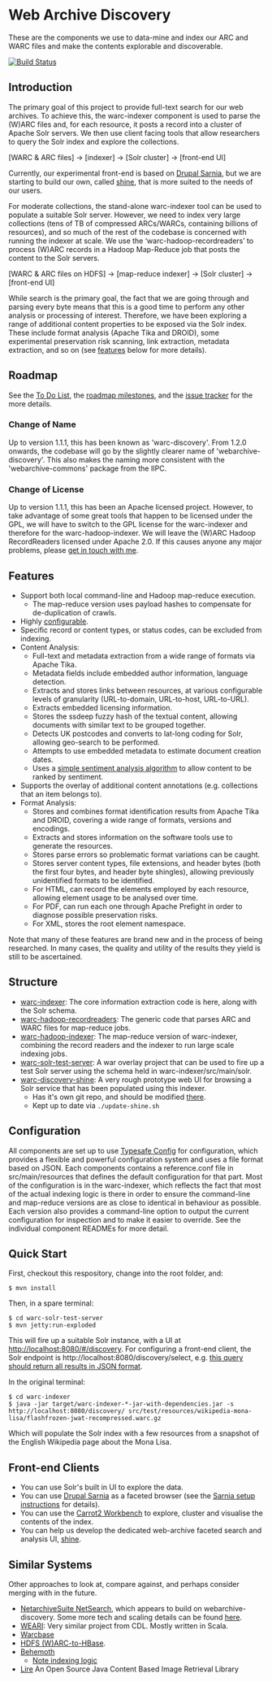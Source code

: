 Web Archive Discovery
=====================

These are the components we use to data-mine and index our ARC and WARC files and make the contents explorable and discoverable.

[![Build Status](https://travis-ci.org/ukwa/webarchive-discovery.png?branch=master)](https://travis-ci.org/ukwa/webarchive-discovery/)


Introduction
------------

The primary goal of this project to provide full-text search for our web archives. To achieve this, the warc-indexer component is used to parse the (W)ARC files and, for each resource, it posts a record into a cluster of Apache Solr servers. We then use client facing tools that allow researchers to query the Solr index and explore the collections.

[WARC & ARC files] -> [indexer] -> [Solr cluster] -> [front-end UI]

Currently, our experimental front-end is based on [Drupal Sarnia](https://drupal.org/project/sarnia), but we are starting to build our own, called [shine](https://github.com/ukwa/shine), that is more suited to the needs of our users.

For moderate collections, the stand-alone warc-indexer tool can be used to populate a suitable Solr server. However, we need to index very large collections (tens of TB of compressed ARCs/WARCs, containing billions of resources), and so much of the rest of the codebase is concerned with running the indexer at scale. We use the ‘warc-hadoop-recordreaders’ to process (W)ARC records in a Hadoop Map-Reduce job that posts the content to the Solr servers.

[WARC & ARC files on HDFS] -> [map-reduce indexer] -> [Solr cluster] -> [front-end UI]

While search is the primary goal, the fact that we are going through and parsing every byte means that this is a good time to perform any other analysis or processing of interest. Therefore, we have been exploring a range of additional content properties to be exposed via the Solr index. These include format analysis (Apache Tika and DROID), some experimental preservation risk scanning, link extraction, metadata extraction, and so on (see [features](#features) below for more details).

Roadmap
-------

See the [To Do List](TODO.md), the [roadmap milestones](https://github.com/ukwa/webarchive-discovery/issues/milestones), and the [issue tracker](https://github.com/ukwa/webarchive-discovery/issues) for the more details.

### Change of Name ###

Up to version 1.1.1, this has been known as 'warc-discovery'. From 1.2.0 onwards, the codebase will go by the slightly clearer name of 'webarchive-discovery'. This also makes the naming more consistent with the 'webarchive-commons' package from the IIPC.

### Change of License ###

Up to version 1.1.1, this has been an Apache licensed project. However, to take advantage of some great tools that happen to be licensed under the GPL, we will have to switch to the GPL license for the warc-indexer and therefore for the warc-hadoop-indexer. We will leave the (W)ARC Hadoop RecordReaders licensed under Apache 2.0. If this causes anyone any major problems, please [get in touch with me](https://twitter.com/anjacks0n).


Features
--------

 * Support both local command-line and Hadoop map-reduce execution.
     * The map-reduce version uses payload hashes to compensate for de-duplication of crawls.
 * Highly [configurable](#configuration).
 * Specific record or content types, or status codes, can be excluded from indexing.
 * Content Analysis:
     * Full-text and metadata extraction from a wide range of formats via Apache Tika.
     * Metadata fields include embedded author information, language detection.
     * Extracts and stores links between resources, at various configurable levels of granularity (URL-to-domain, URL-to-host, URL-to-URL).
     * Extracts embedded licensing information.
     * Stores the ssdeep fuzzy hash of the textual content, allowing documents with similar text to be grouped together.
     * Detects UK postcodes and converts to lat-long coding for Solr, allowing geo-search to be performed.
     * Attempts to use embedded metadata to estimate document creation dates.
     * Uses a [simple sentiment analysis algorithm](https://github.com/ukwa/SentimentalJ) to allow content to be ranked by sentiment.
 * Supports the overlay of additional content annotations (e.g. collections that an item belongs to).
 * Format Analysis:
     * Stores and combines format identification results from Apache Tika and DROID, covering a wide range of formats, versions and encodings.
     * Extracts and stores information on the software tools use to generate the resources.
     * Stores parse errors so problematic format variations can be caught.
     * Stores server content types, file extensions, and header bytes (both the first four bytes, and header byte shingles), allowing previously unidentified formats to be identified.
     * For HTML, can record the elements employed by each resource, allowing element usage to be analysed over time.
     * For PDF, can run each one through Apache Prefight in order to diagnose possible preservation risks.
     * For XML, stores the root element namespace.

Note that many of these features are brand new and in the process of being researched. In many cases, the quality and utility of the results they yield is still to be ascertained.

Structure
---------

 * [warc-indexer](warc-indexer): The core information extraction code is here, along with the Solr schema.
 * [warc-hadoop-recordreaders](warc-hadoop-recordreaders): The generic code that parses ARC and WARC files for map-reduce jobs.
 * [warc-hadoop-indexer](warc-hadoop-indexer): The map-reduce version of warc-indexer, combining the record readers and the indexer to run large scale indexing jobs.
 * [warc-solr-test-server](warc-solr-test-server): A war overlay project that can be used to fire up a test Solr server using the schema held in warc-indexer/src/main/solr.
 * [warc-discovery-shine](warc-discovery-shine): A very rough prototype web UI for browsing a Solr service that has been populated using this indexer.
    * Has it's own git repo, and should be modified [there](https://github.com/ukwa/shine).
    * Kept up to date via ```./update-shine.sh```


Configuration
-------------

All components are set up to use [Typesafe Config](https://github.com/typesafehub/config) for configuration, which provides a flexible and powerful configuration system and uses a file format based on JSON. Each components contains a reference.conf file in src/main/resources that defines the default configuration for that part.  Most of the configuration is in the warc-indexer, which reflects the fact that most of the actual indexing logic is there in order to ensure the command-line and map-reduce versions are as close to identical in behaviour as possible. Each version also provides a command-line option to output the current configuration for inspection and to make it easier to override. See the individual component READMEs for more detail.

Quick Start
-----------

First, checkout this respository, change into the root folder, and:

    $ mvn install

Then, in a spare terminal:

    $ cd warc-solr-test-server
    $ mvn jetty:run-exploded

This will fire up a suitable Solr instance, with a UI at [http://localhost:8080/#/discovery](http://localhost:8080/#/discovery). For configuring a front-end client, the Solr endpoint is http://localhost:8080/discovery/select, e.g. [this query should return all results in JSON format](http://localhost:8080/discovery/select?q=*%3A*&wt=json&indent=true).

In the original terminal:

    $ cd warc-indexer
    $ java -jar target/warc-indexer-*-jar-with-dependencies.jar -s http://localhost:8080/discovery/ src/test/resources/wikipedia-mona-lisa/flashfrozen-jwat-recompressed.warc.gz

Which will populate the Solr index with a few resources from a snapshot of the English Wikipedia page about the Mona Lisa.


Front-end Clients
-----------------

 * You can use Solr's built in UI to explore the data.
 * You can use [Drupal Sarnia](https://drupal.org/project/sarnia) as a faceted browser (see the [Sarnia setup instructions](https://drupal.org/node/1379476) for details).
 * You can use the [Carrot2 Workbench](http://download.carrot2.org/head/manual/index.html#section.getting-started.solr) to explore, cluster and visualise the contents of the index.
 * You can help us develop the dedicated web-archive faceted search and analysis UI, [shine](https://github.com/ukwa/shine).

Similar Systems
---------------

Other approaches to look at, compare against, and perhaps consider merging with in the future.

 * [NetarchiveSuite NetSearch](https://github.com/netarchivesuite/netsearch/), which appears to build on webarchive-discovery. Some more tech and scaling details can be found [here](https://plus.google.com/+TokeEskildsen/posts/4yPvzrQo8A7).
 * [WEARI](https://bitbucket.org/cdl/weari): Very similar project from CDL. Mostly written in Scala.
 * [Warcbase](https://github.com/lintool/warcbase)
 * [HDFS (W)ARC-to-HBase](http://docs.lucidworks.com/display/bigdata/Custom+Ingestion+Implementation).
 * [Behemoth](https://github.com/DigitalPebble/behemoth)
     * [Note indexing logic](https://github.com/DigitalPebble/behemoth/blob/master/solr/src/main/java/com/digitalpebble/behemoth/solr/SOLRWriter.java)
 * [Lire](http://www.semanticmetadata.net/lire/) An Open Source Java Content Based Image Retrieval Library
